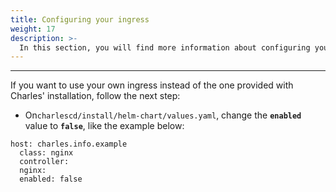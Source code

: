 ```yaml
---
title: Configuring your ingress
weight: 17
description: >-
  In this section, you will find more information about configuring your ingress.
---
```


---

If you want to use your own ingress instead of the one provided with Charles' installation, follow the next step: 

* On`charlescd/install/helm-chart/values.yaml`, change the **`enabled`** value to **`false`**, like the example below:

```text
host: charles.info.example
  class: nginx
  controller:
  nginx:
  enabled: false
```

